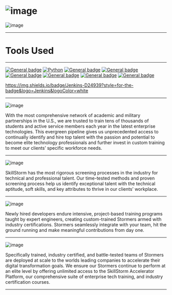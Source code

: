 # ![image](https://github.com/DJ322/SkillStorm/assets/72959116/10d7fbc1-61d5-4edc-9659-fcd27f9a4900)


![image](https://github.com/DJ322/SkillStorm/assets/72959116/c27b5de2-6705-4fea-966a-5c619a3d06be)
___________________________________________________________________________________________________

# Tools Used
___________________________________________________________________________________________________

 [![General badge](https://img.shields.io/badge/Gmail-D14836?style=for-the-badge&logo=gmail&logoColor=white/<SUBJECT>-<STATUS>-<COLOR>.svg)](https://shields.io/)
 [![Python](https://img.shields.io/badge/python-3670A0?style=for-the-badge&logo=python&logoColor=ffdd54/<SUBJECT>-<STATUS>-<COLOR>.svg)](https://shields.io/)
 [![General badge](https://img.shields.io/badge/Shell_Script-121011?style=for-the-badge&logo=gnu-bash&logoColor=white/<SUBJECT>-<STATUS>-<COLOR>.svg)](https://shields.io/)
 [![General badge](https://img.shields.io/badge/MySQL-00000F?style=for-the-badge&logo=mysql&logoColor=white/<SUBJECT>-<STATUS>-<COLOR>.svg)](https://shields.io/)
 [![General badge](https://img.shields.io/badge/Powershell-2CA5E0?style=for-the-badge&logo=powershell&logoColor=white/<SUBJECT>-<STATUS>-<COLOR>.svg)](https://shields.io/)
 [![General badge](https://img.shields.io/badge/VIM-%2311AB00.svg?&style=for-the-badge&logo=vim&logoColor=white/<SUBJECT>-<STATUS>-<COLOR>.svg)](https://shields.io/)
 [![General badge](https://img.shields.io/badge/Shell_Script-121011?style=for-the-badge&logo=gnu-bash&logoColor=white/<SUBJECT>-<STATUS>-<COLOR>.svg)](https://shields.io/)
 [![General badge](https://img.shields.io/badge/Jenkins-D24939?style=for-the-badge&logo=Jenkins&logoColor=white/<SUBJECT>-<STATUS>-<COLOR>.svg)](https://shields.io/)



 https://img.shields.io/badge/Jenkins-D24939?style=for-the-badge&logo=Jenkins&logoColor=white
___________________________________________________________________________________________________



![image](https://github.com/DJ322/SkillStorm/assets/72959116/a5af0bd9-e854-42da-8080-75da152f69dc)

With the most comprehensive network of academic and military partnerships in the U.S., we are trusted to train tens of thousands of students and active service members each year in the latest enterprise technologies. This evergreen pipeline gives us unprecedented access to continually identify and hire top talent with the passion and potential to become elite technology professionals and further invest in custom training to meet our clients’ specific workforce needs.
___________________________________________________________________________________________________

![image](https://github.com/DJ322/SkillStorm/assets/72959116/685144c4-6763-4143-b25d-4907335a3ca5)

SkillStorm has the most rigorous screening processes in the industry for technical and professional talent. Our time-tested methods and proven screening process help us identify exceptional talent with the technical aptitude, soft skills, and key attributes to thrive in our clients’ workplace.
___________________________________________________________________________________________________

![image](https://github.com/DJ322/SkillStorm/assets/72959116/0f20f7d2-0bab-4b6e-8284-4b32d125d00e)

Newly hired developers endure intensive, project-based training programs taught by expert engineers, creating custom-trained Stormers armed with industry certifications. Stormers seamlessly integrate with your team, hit the ground running and make meaningful contributions from day one.
___________________________________________________________________________________________________
![image](https://github.com/DJ322/SkillStorm/assets/72959116/c2e28f5e-4193-42c5-90b5-e7fed2494bbd)

Specifically trained, industry certified, and battle-tested teams of Stormers are deployed at scale to the worlds leading companies to accelerate their digital transformation goals. We ensure our Stormers continue to perform at an elite level by offering unlimited access to the SkillStorm Accelerator Platform, our comprehensive suite of enterprise tech training, and industry certification courses.
___________________________________________________________________________________________________
